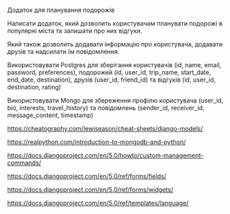 Додаток для планування подорожів

Написати додаток, який дозволить користувачам планувати подорожі в популярні міста та залишати про них відгуки.

Який також дозволить додавати інформацію про користувача, додавати друзів та надсилати їм повідомлення.

Використовувати Postgres для зберігання користувачів (id, name, email, password, preferences), подорожей (id, user_id, trip_name, start_date, end_date, destination), друзів (user_id, friend_id) та відгуків (id, user_id, destination, rating)

Використовувати Mongo для збереження профілю користувача (user_id, bio, interests, travel_history) та повідомлень (sender_id, receiver_id, message_content, timestamp)

https://cheatography.com/lewiseason/cheat-sheets/django-models/

https://realpython.com/introduction-to-mongodb-and-python/

https://docs.djangoproject.com/en/5.0/howto/custom-management-commands/

https://docs.djangoproject.com/en/5.0/ref/forms/fields/

https://docs.djangoproject.com/en/5.0/ref/forms/widgets/

https://docs.djangoproject.com/en/5.0/ref/templates/language/